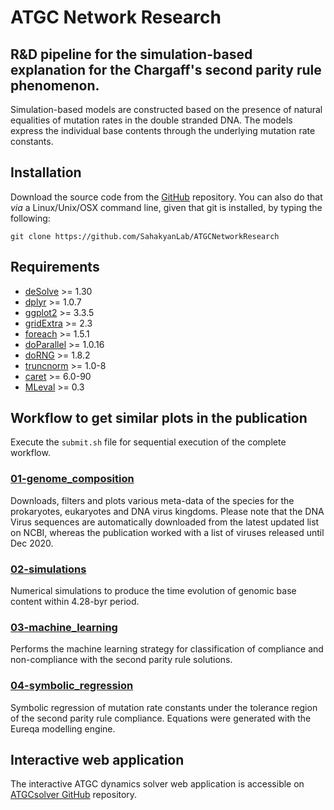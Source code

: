 # ATGC Network Research

## R&D pipeline for the simulation-based explanation for the Chargaff's second parity rule phenomenon.

Simulation-based models are constructed based on the presence of natural equalities of mutation rates in the double stranded DNA. The models express the individual base contents through the underlying mutation rate constants.

## Installation

Download the source code from the [GitHub](https://github.com/SahakyanLab/ATGCNetworkResearch) repository. You can also do that *via* a Linux/Unix/OSX command line, given that git is installed, by typing the following:

```
git clone https://github.com/SahakyanLab/ATGCNetworkResearch
```

## Requirements

* [deSolve](https://cran.r-project.org/web/packages/deSolve/index.html) >= 1.30
* [dplyr](https://cran.r-project.org/web/packages/dplyr/index.html) >= 1.0.7
* [ggplot2](https://cran.r-project.org/web/packages/ggplot2/index.html) >= 3.3.5
* [gridExtra](https://cran.r-project.org/web/packages/gridExtra/index.html) >= 2.3
* [foreach](https://cran.r-project.org/web/packages/foreach/index.html) >= 1.5.1
* [doParallel](https://cran.r-project.org/web/packages/doParallel/index.html)  >= 1.0.16
* [doRNG](https://cran.r-project.org/web/packages/doRNG/index.html) >= 1.8.2
* [truncnorm](https://cran.r-project.org/web/packages/truncnorm/index.html) >= 1.0-8
* [caret](https://cran.r-project.org/web/packages/caret/index.html) >= 6.0-90
* [MLeval](https://cran.r-project.org/web/packages/MLeval/index.html) >= 0.3

## Workflow to get similar plots in the publication
Execute the `submit.sh` file for sequential execution of the complete workflow.

### [01-genome_composition](https://github.com/SahakyanLab/ATGCNetworkResearch/tree/master/01-genome_composition)

Downloads, filters and plots various meta-data of the species for the prokaryotes, eukaryotes and DNA virus kingdoms. Please note that the DNA Virus sequences are automatically downloaded from the latest updated list on NCBI, whereas the publication worked with a list of viruses released until Dec 2020.

### [02-simulations](https://github.com/SahakyanLab/ATGCNetworkResearch/tree/master/02-simulations)
Numerical simulations to produce the time evolution of genomic base content within 4.28-byr period. 

### [03-machine_learning](https://github.com/SahakyanLab/ATGCNetworkResearch/tree/master/03-machine_learning)
Performs the machine learning strategy for classification of compliance and non-compliance with the second parity rule solutions. 

### [04-symbolic_regression](https://github.com/SahakyanLab/ATGCNetworkResearch/tree/master/04-symbolic_regression)

Symbolic regression of mutation rate constants under the tolerance region of the second parity rule compliance. Equations were generated with the Eureqa modelling engine.

## Interactive web application

The interactive ATGC dynamics solver web application is accessible on [ATGCsolver GitHub](https://github.com/SahakyanLab/ATGCsolver) repository.